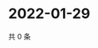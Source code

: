 # 2022-01-29

共 0 条

<!-- BEGIN WEIBO -->
<!-- 最后更新时间 Sat Jan 29 2022 00:01:16 GMT+0800 (China Standard Time) -->

<!-- END WEIBO -->
